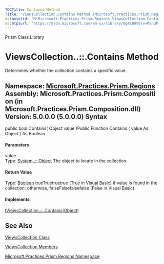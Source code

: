```yaml
---
TOCTitle: Contains Method
Title: 'ViewsCollection.Contains Method (Microsoft.Practices.Prism.Regions)'
ms:assetid: 'M:Microsoft.Practices.Prism.Regions.ViewsCollection.Contains(System.Object)'
ms:mtpsurl: 'https://msdn.microsoft.com/en-us/library/Gg418996(v=PandP.50)'
---
```


Prism Class Library

ViewsCollection..::.Contains Method
===================================

Determines whether the collection contains a specific value.

**Namespace:** [Microsoft.Practices.Prism.Regions](https://msdn.microsoft.com/n:microsoft.practices.prism.regions)
**Assembly:** Microsoft.Practices.Prism.Composition (in Microsoft.Practices.Prism.Composition.dll) Version: 5.0.0.0 (5.0.0.0)
Syntax
------

<span id="syntaxToggle"></span>public bool Contains( Object value )Public Function Contains ( value As Object ) As Boolean
#### Parameters

value  
Type: [System..::.Object](http://msdn2.microsoft.com/en-us/library/e5kfa45b)
The object to locate in the collection.

#### Return Value

Type: [Boolean](http://msdn2.microsoft.com/en-us/library/a28wyd50)
trueTruetruetrue (True in Visual Basic) if value is found in the collection; otherwise, falseFalsefalsefalse (False in Visual Basic).
#### Implements

[IViewsCollection..::.Contains(Object)](https://msdn.microsoft.com/m:microsoft.practices.prism.regions.iviewscollection.contains(system.object))

See Also
--------

<span id="seeAlsoToggle"></span>
[ViewsCollection Class](https://msdn.microsoft.com/t:microsoft.practices.prism.regions.viewscollection)

[ViewsCollection Members](https://msdn.microsoft.com/allmembers.t:microsoft.practices.prism.regions.viewscollection)

[Microsoft.Practices.Prism.Regions Namespace](https://msdn.microsoft.com/n:microsoft.practices.prism.regions)

